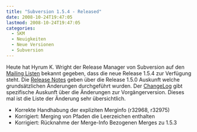 ```yaml
---
title: "Subversion 1.5.4 - Released"
date: 2008-10-24T19:47:05
lastmod: 2008-10-24T19:47:05
categories:
  - SKM
  - Neuigkeiten
  - Neue Versionen
  - Subversion
---
```

Heute hat Hyrum K. Wright  der Release Manager von Subversion auf den [Mailing Listen](http://subversion.tigris.org/servlets/ReadMsg?list=users&msgNo=83597) 
bekannt gegeben, dass die neue Release 1.5.4 zur Verfügung steht.
Die [Release Notes](http://subversion.tigris.org/svn_1.5_releasenotes.html) geben über die Release 1.5.0 Auskunft welche grundsätzlichen 
Änderungen durchgeführt wurden. Der [ChangeLog](http://svn.collab.net/repos/svn/tags/1.5.4/CHANGES) gibt spezifische Auskunft über die Änderungen 
zur Vorgängerversion. Dieses mal ist die Liste der Änderung sehr übersichtlich.

+ Korrekte Handhabung der expliziten Merginfo (r32968, r32975)
+ Korrigiert: Merging von Pfaden die Leerzeichen enthalten
+ Korrigiert: Rücknahme der Merge-Info Bezogenen Merges zu 1.5.3
